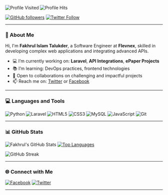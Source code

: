 <!-- Profile Visitor and Hit Counters -->
![Profile Visited](https://komarev.com/ghpvc/?username=fkhrl&label=PROFILE+VISITED++&style=plastic&color=blue)
![Profile Hits](https://hit.yhype.me/github/profile?user_id=24929452)

<!-- GitHub and Twitter Badges -->
[![GitHub followers](https://img.shields.io/github/followers/fkhrl?logo=GitHub&style=for-the-badge)][github]
[![Twitter Follow](https://img.shields.io/twitter/follow/fkhrl?color=1DA1F2&label=Followers&logo=twitter&style=for-the-badge)][twitter]

---

### 👋 About Me
Hi, I'm **Fakhrul Islam Talukder**, a Software Engineer at **Flevnex**, skilled in developing complex web applications and integrating advanced APIs.

- 💻 I’m currently working on: **Laravel**, **API Integrations**, **ePaper Projects**
- 📚 I’m learning: DevOps practices, frontend technologies
- 🤝 Open to collaborations on challenging and impactful projects
- 📫 Reach me on: [Twitter](https://twitter.com/fkhrl) or [Facebook](https://facebook.com/fkhrl)

---

### 💻 Languages and Tools
![Python](https://img.shields.io/badge/Python-3670A0?style=for-the-badge&logo=python&logoColor=ffdd54)
![Laravel](https://img.shields.io/badge/Laravel-FF2D20?style=for-the-badge&logo=laravel&logoColor=white)
![HTML5](https://img.shields.io/badge/HTML5-E34F26?style=for-the-badge&logo=html5&logoColor=white)
![CSS3](https://img.shields.io/badge/CSS3-1572B6?style=for-the-badge&logo=css3&logoColor=white)
![MySQL](https://img.shields.io/badge/MySQL-00000F?style=for-the-badge&logo=mysql&logoColor=white)
![JavaScript](https://img.shields.io/badge/JavaScript-F7DF1E?style=for-the-badge&logo=javascript&logoColor=black)
![Git](https://img.shields.io/badge/Git-F05032?style=for-the-badge&logo=git&logoColor=white)

---

### 📊 GitHub Stats
![Fakhrul's GitHub Stats](https://github-readme-stats.vercel.app/api?username=fkhrl&show_icons=true&theme=radical)
[![Top Languages](https://github-readme-stats.vercel.app/api/top-langs/?username=fkhrl&layout=compact&theme=radical)](https://github.com/anuraghazra/github-readme-stats)

![GitHub Streak](https://github-readme-streak-stats.herokuapp.com/?user=fkhrl&theme=radical)

---

### 🌐 Connect with Me
[![Facebook](https://img.shields.io/badge/Facebook-%231877F2.svg?style=for-the-badge&logo=Facebook&logoColor=white)][facebook]
[![Twitter](https://img.shields.io/badge/Twitter-%231DA1F2.svg?style=for-the-badge&logo=Twitter&logoColor=white)][twitter]

---

<!-- Social Links -->
[twitter]: https://twitter.com/fkhrl
[github]: https://github.com/fkhrl
[facebook]: https://facebook.com/fkhrl
